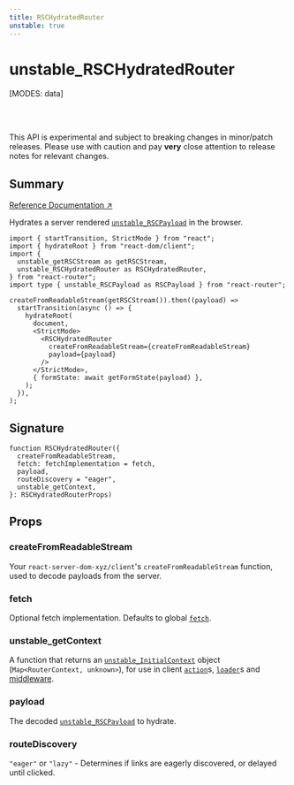 ```yaml
---
title: RSCHydratedRouter
unstable: true
---
```


# unstable_RSCHydratedRouter

<!--
⚠️ ⚠️ IMPORTANT ⚠️ ⚠️ 

Thank you for helping improve our documentation!

This file is auto-generated from the JSDoc comments in the source
code, so please edit the JSDoc comments in the file below and this
file will be re-generated once those changes are merged.

https://github.com/remix-run/react-router/blob/main/packages/react-router/lib/rsc/browser.tsx
-->

[MODES: data]

<br />
<br />

<docs-warning>This API is experimental and subject to breaking changes in 
minor/patch releases. Please use with caution and pay **very** close attention 
to release notes for relevant changes.</docs-warning>

## Summary

[Reference Documentation ↗](https://api.reactrouter.com/v7/functions/react_router.index.unstable_RSCHydratedRouter.html)

Hydrates a server rendered [`unstable_RSCPayload`](https://api.reactrouter.com/v7/types/react_router.index.unstable_RSCPayload.html) in the browser.

```tsx
import { startTransition, StrictMode } from "react";
import { hydrateRoot } from "react-dom/client";
import {
  unstable_getRSCStream as getRSCStream,
  unstable_RSCHydratedRouter as RSCHydratedRouter,
} from "react-router";
import type { unstable_RSCPayload as RSCPayload } from "react-router";

createFromReadableStream(getRSCStream()).then((payload) =>
  startTransition(async () => {
    hydrateRoot(
      document,
      <StrictMode>
        <RSCHydratedRouter
          createFromReadableStream={createFromReadableStream}
          payload={payload}
        />
      </StrictMode>,
      { formState: await getFormState(payload) },
    );
  }),
);
```

## Signature

```tsx
function RSCHydratedRouter({
  createFromReadableStream,
  fetch: fetchImplementation = fetch,
  payload,
  routeDiscovery = "eager",
  unstable_getContext,
}: RSCHydratedRouterProps)
```

## Props

### createFromReadableStream

Your `react-server-dom-xyz/client`'s `createFromReadableStream` function,
used to decode payloads from the server.

### fetch

Optional fetch implementation. Defaults to global [`fetch`](https://developer.mozilla.org/en-US/docs/Web/API/fetch).

### unstable_getContext

A function that returns an [`unstable_InitialContext`](https://api.reactrouter.com/v7/types/react_router.index.unstable_InitialContext.html) object
(`Map<RouterContext, unknown>`), for use in client [`action`](../../start/data/route-object#action)s,
[`loader`](../../start/data/route-object#loader)s and [middleware](../../how-to/middleware).

### payload

The decoded [`unstable_RSCPayload`](https://api.reactrouter.com/v7/types/react_router.index.unstable_RSCPayload.html) to hydrate.

### routeDiscovery

`"eager"` or `"lazy"` - Determines if links are eagerly discovered, or
delayed until clicked.

